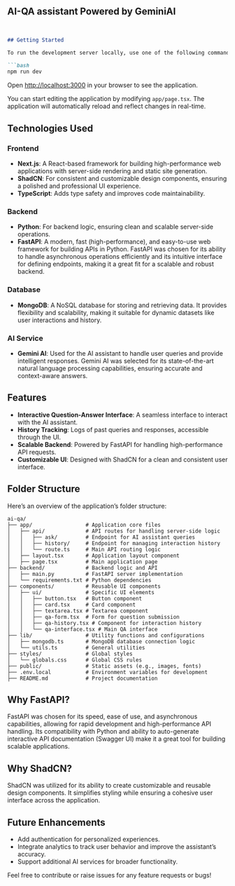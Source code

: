 ## AI-QA assistant Powered by GeminiAI
```markdown


## Getting Started

To run the development server locally, use one of the following commands:

```bash
npm run dev

```

Open [http://localhost:3000](http://localhost:3000) in your browser to see the application.

You can start editing the application by modifying `app/page.tsx`. The application will automatically reload and reflect changes in real-time.

## Technologies Used

### Frontend

- **Next.js**: A React-based framework for building high-performance web applications with server-side rendering and static site generation.
- **ShadCN**: For consistent and customizable design components, ensuring a polished and professional UI experience.
- **TypeScript**: Adds type safety and improves code maintainability.

### Backend

- **Python**: For backend logic, ensuring clean and scalable server-side operations.
- **FastAPI**: A modern, fast (high-performance), and easy-to-use web framework for building APIs in Python. FastAPI was chosen for its ability to handle asynchronous operations efficiently and its intuitive interface for defining endpoints, making it a great fit for a scalable and robust backend.

### Database

- **MongoDB**: A NoSQL database for storing and retrieving data. It provides flexibility and scalability, making it suitable for dynamic datasets like user interactions and history.

### AI Service

- **Gemini AI**: Used for the AI assistant to handle user queries and provide intelligent responses. Gemini AI was selected for its state-of-the-art natural language processing capabilities, ensuring accurate and context-aware answers.

## Features

- **Interactive Question-Answer Interface**: A seamless interface to interact with the AI assistant.
- **History Tracking**: Logs of past queries and responses, accessible through the UI.
- **Scalable Backend**: Powered by FastAPI for handling high-performance API requests.
- **Customizable UI**: Designed with ShadCN for a clean and consistent user interface.

## Folder Structure

Here’s an overview of the application’s folder structure:

```
ai-qa/
├── app/                 # Application core files
│   ├── api/             # API routes for handling server-side logic
│   │   ├── ask/         # Endpoint for AI assistant queries
│   │   ├── history/     # Endpoint for managing interaction history
│   │   └── route.ts     # Main API routing logic
│   ├── layout.tsx       # Application layout component
│   ├── page.tsx         # Main application page
├── backend/             # Backend logic and API
│   ├── main.py          # FastAPI server implementation
│   └── requirements.txt # Python dependencies
├── components/          # Reusable UI components
│   ├── ui/              # Specific UI elements
│   │   ├── button.tsx   # Button component
│   │   ├── card.tsx     # Card component
│   │   ├── textarea.tsx # Textarea component
│   │   ├── qa-form.tsx  # Form for question submission
│   │   ├── qa-history.tsx # Component for interaction history
│   │   └── qa-interface.tsx # Main QA interface
├── lib/                 # Utility functions and configurations
│   ├── mongodb.ts       # MongoDB database connection logic
│   └── utils.ts         # General utilities
├── styles/              # Global styles
│   └── globals.css      # Global CSS rules
├── public/              # Static assets (e.g., images, fonts)
├── .env.local           # Environment variables for development
├── README.md            # Project documentation
```

## Why FastAPI?

FastAPI was chosen for its speed, ease of use, and asynchronous capabilities, allowing for rapid development and high-performance API handling. Its compatibility with Python and ability to auto-generate interactive API documentation (Swagger UI) make it a great tool for building scalable applications.

## Why ShadCN?

ShadCN was utilized for its ability to create customizable and reusable design components. It simplifies styling while ensuring a cohesive user interface across the application.

## Future Enhancements

- Add authentication for personalized experiences.
- Integrate analytics to track user behavior and improve the assistant’s accuracy.
- Support additional AI services for broader functionality.

Feel free to contribute or raise issues for any feature requests or bugs!
```
